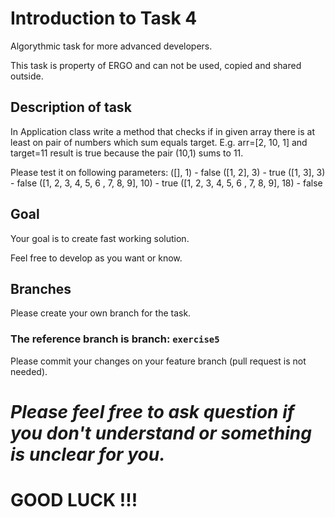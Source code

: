 # Introduction to Task 4
Algorythmic task for more advanced developers.

This task is property of ERGO and can not be used, copied and shared outside.
## Description of task

In Application class write a method that checks if in given array there is at least on pair of numbers which sum equals target.
E.g. arr=[2, 10, 1] and target=11 result is true because the pair (10,1) sums to 11.

Please test it on following parameters:
([], 1) - false
([1, 2], 3) - true
([1, 3], 3) - false
([1, 2, 3, 4, 5, 6 , 7, 8, 9], 10) - true
([1, 2, 3, 4, 5, 6 , 7, 8, 9], 18) - false



## Goal
Your goal is to create fast working solution.

Feel free to develop as you want or know.

## Branches
Please create your own branch for the task.

### **The reference branch is branch: `exercise5`**
Please commit your changes on your feature branch (pull request is not needed).

# _Please feel free to ask question if you don't understand or something is unclear for you._
# **GOOD LUCK !!!**
